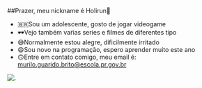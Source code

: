 
##Prazer, meu nickname é Holirun👋

- 🇧🇷Sou um adolescente, gosto de jogar videogame
- 🕶Vejo também vaŕias series e filmes de diferentes tipo
- 😅Normalmente estou alegre, dificilmente irritado
- 😄Sou novo na programação, espero aprender muito este ano
- 🙃Entre em contato comigo, meu email é: murilo.guarido.brito@escola.pr.gov.br

![.](https://media.tenor.com/UKU-t6X9kVoAAAAM/trollszn123-ronaldo.gif)
